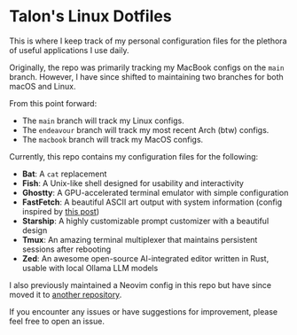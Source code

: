 # Talon's Linux Dotfiles

This is where I keep track of my personal configuration files for the plethora of useful applications I use daily.

Originally, the repo was primarily tracking my MacBook configs on the `main` branch. However, I have since shifted to maintaining two branches for both macOS and Linux.

From this point forward:
- The `main` branch will track my Linux configs.
- The `endeavour` branch will track my most recent Arch (btw) configs.
- The `macbook` branch will track my MacOS configs.

Currently, this repo contains my configuration files for the following:

- **Bat**: A `cat` replacement
- **Fish**: A Unix-like shell designed for usability and interactivity
- **Ghostty**: A GPU-accelerated terminal emulator with simple configuration
- **FastFetch**: A beautiful ASCII art output with system information (config inspired by [this post](https://old.reddit.com/r/GarudaLinux/comments/1dcq0dl/making_fastfetch_more_beautiful_linux/))
- **Starship**: A highly customizable prompt customizer with a beautiful design
- **Tmux**: An amazing terminal multiplexer that maintains persistent sessions after rebooting
- **Zed**: An awesome open-source AI-integrated editor written in Rust, usable with local Ollama LLM models

I also previously maintained a Neovim config in this repo but have since moved it to [another repository](https://github.com/talonlikeaclaw/talonvim).

If you encounter any issues or have suggestions for improvement, please feel free to open an issue.

